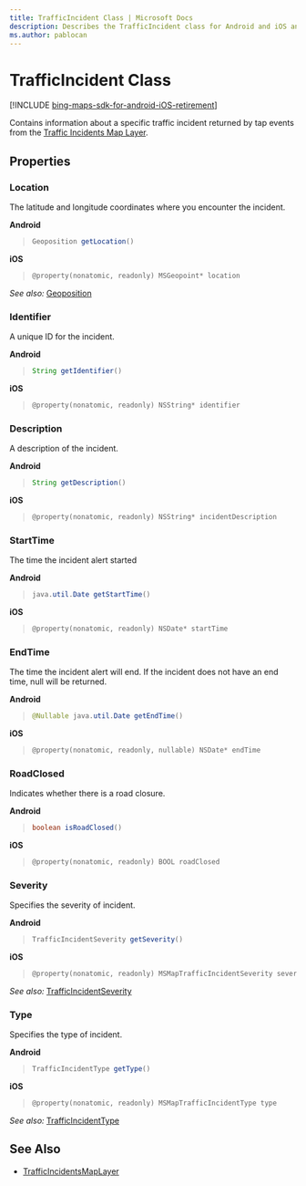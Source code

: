 ```yaml
---
title: TrafficIncident Class | Microsoft Docs
description: Describes the TrafficIncident class for Android and iOS and provides the class's properties and additional references.
ms.author: pablocan
---
```


# TrafficIncident Class

[!INCLUDE [bing-maps-sdk-for-android-iOS-retirement](../../includes/bing-maps-sdk-for-android-iOS-retirement.md)]

Contains information about a specific traffic incident returned by tap events from the [Traffic Incidents Map Layer](trafficincidentsmaplayer-class.md).

## Properties

### Location

The latitude and longitude coordinates where you encounter the incident.

**Android**

>```java
> Geoposition getLocation()
>```

**iOS**

>```objectivec
> @property(nonatomic, readonly) MSGeopoint* location
>```

_See also:_ [Geoposition](Geoposition-class.md)

### Identifier

A unique ID for the incident.

**Android**
>```java
> String getIdentifier()
>```

**iOS**

>```objectivec
> @property(nonatomic, readonly) NSString* identifier
>```

### Description

A description of the incident.

**Android**
>```java
> String getDescription()
>```

**iOS**

>```objectivec
> @property(nonatomic, readonly) NSString* incidentDescription
>```

### StartTime

The time the incident alert started

**Android**
>```java
> java.util.Date getStartTime()
>```

**iOS**

>```objectivec
> @property(nonatomic, readonly) NSDate* startTime
>```

### EndTime

The time the incident alert will end. If the incident does not have an end time, null will be returned.

**Android**
>```java
> @Nullable java.util.Date getEndTime()
>```

**iOS**

>```objectivec
> @property(nonatomic, readonly, nullable) NSDate* endTime
>```

### RoadClosed

Indicates whether there is a road closure.

**Android**
>```java
> boolean isRoadClosed()
>```

**iOS**

>```objectivec
> @property(nonatomic, readonly) BOOL roadClosed
>```

### Severity

Specifies the severity of incident.

**Android**
>```java
> TrafficIncidentSeverity getSeverity()
>```

**iOS**

>```objectivec
> @property(nonatomic, readonly) MSMapTrafficIncidentSeverity severity
>```

_See also:_ [TrafficIncidentSeverity](TrafficIncidentSeverity-enumeration.md)

### Type

Specifies the type of incident.

**Android**
>```java
> TrafficIncidentType getType()
>```

**iOS**

>```objectivec
> @property(nonatomic, readonly) MSMapTrafficIncidentType type
>```

_See also:_ [TrafficIncidentType](TrafficIncidentType-enumeration.md)

## See Also

* [TrafficIncidentsMapLayer](trafficincidentsmaplayer-class.md)
